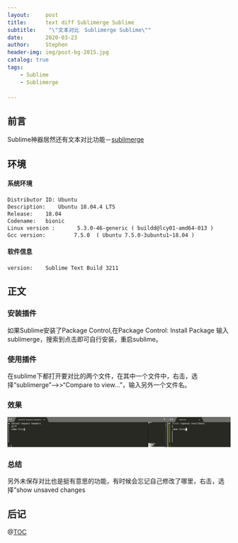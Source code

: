```yaml
---
layout:     post
title:      text diff Sublimerge Sublime
subtitle:    "\"文本对比　Sublimerge Sublime\""
date:       2020-03-23
author:     Stephen
header-img: img/post-bg-2015.jpg
catalog: true
tags:
    - Sublime
    - Sublimerge

---
```

## 前言
Sublime神器居然还有文本对比功能－[sublimerge](http://www.sublimerge.com/)


## 环境
#### 系统环境
```text
Distributor ID:	Ubuntu
Description:	Ubuntu 18.04.4 LTS
Release:	18.04
Codename:	bionic
Linux version :       5.3.0-46-generic ( buildd@lcy01-amd64-013 ) 
Gcc version:         7.5.0  ( Ubuntu 7.5.0-3ubuntu1~18.04 )
```

#### 软件信息
```text
version: 	Sublime Text Build 3211
```



## 正文
### 安装插件
如果Sublime安装了Package Control,在Package Control: Install Package 输入 sublimerge，搜索到点击即可自行安装，重启sublime。
### 使用插件
在sublime下都打开要对比的两个文件，在其中一个文件中，右击，选择“sublimerge”–>>“Compare to view...”，输入另外一个文件名。
### 效果
![Image text](/img/diff_xiaoguo.png)
### 总结
另外未保存对比也是挺有意思的功能，有时候会忘记自己修改了哪里，右击，选择”show unsaved changes
## 后记

@[TOC](这里写自定义目录标题)


